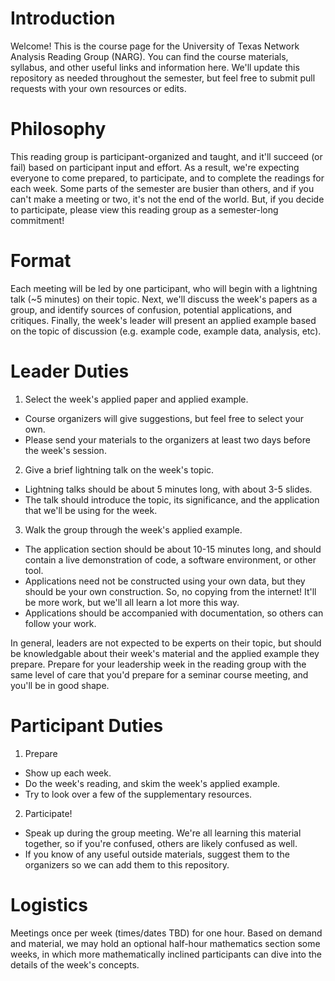 # Introduction

Welcome! This is the course page for the University of Texas Network Analysis Reading Group (NARG). You can find the course materials, syllabus, and other useful links and information here. We'll update this repository as needed throughout the semester, but feel free to submit pull requests with your own resources or edits.

# Philosophy
This reading group is participant-organized and taught, and it'll succeed (or fail) based on participant input and effort. As a result, we're expecting everyone to come prepared, to participate, and to complete the readings for each week. Some parts of the semester are busier than others, and if you can't make a meeting or two, it's not the end of the world. But, if you decide to participate, please view this reading group as a semester-long commitment!

# Format
Each meeting will be led by one participant, who will begin with a lightning talk (~5 minutes) on their topic. Next, we'll discuss the week's papers as a group, and identify sources of confusion, potential applications, and critiques. Finally, the week's leader will present an applied example based on the topic of discussion (e.g. example code, example data, analysis, etc). 

# Leader Duties
1. Select the week's applied paper and applied example.
  * Course organizers will give suggestions, but feel free to select your own.
  * Please send your materials to the organizers at least two days before the week's session.
2. Give a brief lightning talk on the week's topic.
  * Lightning talks should be about 5 minutes long, with about 3-5 slides.
  * The talk should introduce the topic, its significance, and the application that we'll be using for the week.
3. Walk the group through the week's applied example.
  * The application section should be about 10-15 minutes long, and should contain a live demonstration of code, a software environment, or other tool.
  * Applications need not be constructed using your own data, but they should be your own construction. So, no copying from the internet! It'll be more work, but we'll all learn a lot more this way.
  * Applications should be accompanied with documentation, so others can follow your work.

In general, leaders are not expected to be experts on their topic, but should be knowledgable about their week's material and the applied example they prepare. Prepare for your leadership week in the reading group with the same level of care that you'd prepare for a seminar course meeting, and you'll be in good shape.
  
# Participant Duties
1. Prepare
  * Show up each week.
  * Do the week's reading, and skim the week's applied example.
  * Try to look over a few of the supplementary resources.
2. Participate!
  * Speak up during the group meeting. We're all learning this material together, so if you're confused, others are likely confused as well.
  * If you know of any useful outside materials, suggest them to the organizers so we can add them to this repository.
  
# Logistics
Meetings once per week (times/dates TBD) for one hour. Based on demand and material, we may hold an optional half-hour mathematics section some weeks, in which more mathematically inclined participants can dive into the details of the week's concepts.

